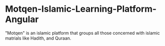 # Motqen-Islamic-Learning-Platform-Angular
"Motqen" is an islamic platform that groups all those concerned with islamic matrials like Hadith, and Quraan.
